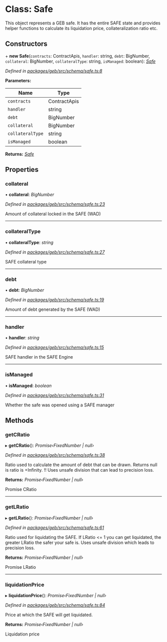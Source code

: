 # Class: Safe

This object represents a GEB safe. It has the entire SAFE state and provides helper functions to calculate its liquidation price, collateralization ratio etc.

## Constructors


\+ **new Safe**(`contracts`: ContractApis, `handler`: string, `debt`: BigNumber, `collateral`: BigNumber, `collateralType`: string, `isManaged`: boolean): *[Safe](safe.md)*

*Defined in [packages/geb/src/schema/safe.ts:8](https://github.com/reflexer-labs/geb.js/blob/8731b9f/packages/geb/src/schema/safe.ts#L8)*

**Parameters:**

Name | Type |
------ | ------ |
`contracts` | ContractApis |
`handler` | string |
`debt` | BigNumber |
`collateral` | BigNumber |
`collateralType` | string |
`isManaged` | boolean |

**Returns:** *[Safe](safe.md)*

## Properties

###  collateral

• **collateral**: *BigNumber*

*Defined in [packages/geb/src/schema/safe.ts:23](https://github.com/reflexer-labs/geb.js/blob/8731b9f/packages/geb/src/schema/safe.ts#L23)*

Amount of collateral locked in the SAFE (WAD)

___

###  collateralType

• **collateralType**: *string*

*Defined in [packages/geb/src/schema/safe.ts:27](https://github.com/reflexer-labs/geb.js/blob/8731b9f/packages/geb/src/schema/safe.ts#L27)*

SAFE collateral type

___

###  debt

• **debt**: *BigNumber*

*Defined in [packages/geb/src/schema/safe.ts:19](https://github.com/reflexer-labs/geb.js/blob/8731b9f/packages/geb/src/schema/safe.ts#L19)*

Amount of debt generated by the SAFE (WAD)

___

###  handler

• **handler**: *string*

*Defined in [packages/geb/src/schema/safe.ts:15](https://github.com/reflexer-labs/geb.js/blob/8731b9f/packages/geb/src/schema/safe.ts#L15)*

SAFE handler in the SAFE Engine

___

###  isManaged

• **isManaged**: *boolean*

*Defined in [packages/geb/src/schema/safe.ts:31](https://github.com/reflexer-labs/geb.js/blob/8731b9f/packages/geb/src/schema/safe.ts#L31)*

Whether the safe was opened using a SAFE manager

## Methods

###  getCRatio

▸ **getCRatio**(): *Promise‹FixedNumber | null›*

*Defined in [packages/geb/src/schema/safe.ts:38](https://github.com/reflexer-labs/geb.js/blob/8731b9f/packages/geb/src/schema/safe.ts#L38)*

Ratio used to calculate the amount of debt that can be drawn. Returns null is ratio is +Infinity. !! Uses unsafe division that can lead to precision loss.

**Returns:** *Promise‹FixedNumber | null›*

Promise<FixedNumber> CRatio

___

###  getLRatio

▸ **getLRatio**(): *Promise‹FixedNumber | null›*

*Defined in [packages/geb/src/schema/safe.ts:61](https://github.com/reflexer-labs/geb.js/blob/8731b9f/packages/geb/src/schema/safe.ts#L61)*

Ratio used for liquidating the SAFE. If LRatio <= 1 you can get liquidated, the greater LRatio the safer your safe is. Uses unsafe division which leads to precision loss.

**Returns:** *Promise‹FixedNumber | null›*

Promise<FixedNumber> LRatio

___

###  liquidationPrice

▸ **liquidationPrice**(): *Promise‹FixedNumber | null›*

*Defined in [packages/geb/src/schema/safe.ts:84](https://github.com/reflexer-labs/geb.js/blob/8731b9f/packages/geb/src/schema/safe.ts#L84)*

Price at which the SAFE will get liquidated.

**Returns:** *Promise‹FixedNumber | null›*

<FixedNumber> Liquidation price
